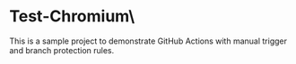 # Test-Chromium\


This is a sample project to demonstrate GitHub Actions with manual trigger and branch protection rules.
